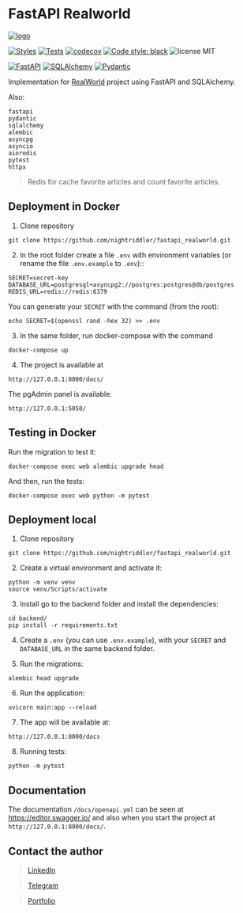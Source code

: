 # FastAPI Realworld

[![logo](https://user-images.githubusercontent.com/75097575/142890407-28f56df1-8c74-4086-a6ee-3ba7626ba154.png)](https://github.com/gothinkster/realworld)



[![Styles](https://img.shields.io/github/workflow/status/nightriddler/fastapi_realworld/Styles?label=Styles)](https://github.com/nightriddler/fastapi_realworld/actions/workflows/styles.yml)
[![Tests](https://img.shields.io/github/workflow/status/nightriddler/fastapi_realworld/Tests?label=Tests)](https://github.com/nightriddler/fastapi_realworld/actions/workflows/tests.yml)
[![codecov](https://codecov.io/github/nightriddler/fastapi_realworld/branch/main/graph/badge.svg?token=JQ4NUO1T4V)](https://codecov.io/github/nightriddler/fastapi_realworld)
[![Code style: black](https://img.shields.io/badge/code%20style-black-000000.svg)](https://github.com/psf/black)
![license MIT](https://img.shields.io/github/license/nightriddler/fastapi_realworld)

[![FastAPI](https://img.shields.io/badge/FastAPI-005571?style=flat-square&logo=fastapi&logoColor=white&color=ff1709&labelColor=gray)](https://fastapi.tiangolo.com//)
[![SQLAlchemy](https://img.shields.io/badge/SQLAlchemy-005?style=flat-square)](https://www.sqlalchemy.org/)
[![Pydantic](https://img.shields.io/badge/Pydantic-0001?style=flat-square)](https://pydantic-docs.helpmanual.io/)

Implementation for [RealWorld](https://github.com/gothinkster/realworld) project using FastAPI and SQLAlchemy.

Also:
```
fastapi
pydantic
sqlalchemy
alembic
asyncpg
asyncio
aioredis
pytest
httpx
```
> Redis for cache favorite articles and count favorite articles.

## Deployment in Docker
1. Clone repository 
```
git clone https://github.com/nightriddler/fastapi_realworld.git
```
2. In the root folder create a file `.env` with environment variables (or rename the file `.env.example` to `.env`)::
```
SECRET=secret-key
DATABASE_URL=postgresql+asyncpg2://postgres:postgres@db/postgres
REDIS_URL=redis://redis:6379
```
You can generate your `SECRET` with the command (from the root): 
```
echo SECRET=$(openssl rand -hex 32) >> .env
```
3. In the same folder, run docker-compose with the command 
```
docker-compose up
```
4. The project is available at
```
http://127.0.0.1:8000/docs/
```
The pgAdmin panel is available: 
```
http://127.0.0.1:5050/
```

## Testing in Docker
Run the migration to test it:
```
docker-compose exec web alembic upgrade head
```
And then, run the tests:
```
docker-compose exec web python -m pytest
```

## Deployment local
1. Clone repository 
```
git clone https://github.com/nightriddler/fastapi_realworld.git
```
2. Create a virtual environment and activate it:
```
python -m venv venv
source venv/Scripts/activate 
```
3. Install go to the backend folder and install the dependencies:
```
cd backend/
pip install -r requirements.txt
```
4. Create a `.env` (you can use `.env.example`), with your `SECRET` and `DATABASE_URL` in the same backend folder.

5. Run the migrations:
```
alembic head upgrade
```
6. Run the application:
```
uvicorn main:app --reload
```
7. The app will be available at:
```
http://127.0.0.1:8000/docs
```
8. Running tests:
```
python -m pytest
```

## Documentation
The documentation `/docs/openapi.yml` can be seen at https://editor.swagger.io/ and also when you start the project at `http://127.0.0.1:8000/docs/`.


## Contact the author
>[LinkedIn](http://linkedin.com/in/aizi)

>[Telegram](https://t.me/nightriddler)

>[Portfolio](https://github.com/nightriddler)

